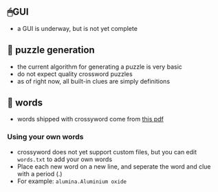 ## 🖱GUI
- a GUI is underway, but is not yet complete

## 🧩 puzzle generation
- the current algorithm for generating a puzzle is very basic
- do not expect quality crossword puzzles
- as of right now, all built-in clues are simply definitions

## 📖 words
- words shipped with crossyword come from [this pdf](https://corporate.lowes.com/sites/lowes-corp/files/2020-01/manhattan_prep_1000_gre_words_.pdf)
### Using your own words
- crossyword does not yet support custom files, but you can edit `words.txt` to add your own words
- Place each new word on a new line, and seperate the word and clue with a period (.)
- For example: `alumina.Aluminium oxide`    
